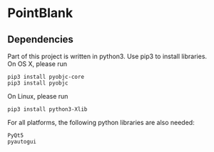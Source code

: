 # PointBlank
## Dependencies
Part of this project is written in python3. Use pip3 to install libraries.  
On OS X, please run
```
pip3 install pyobjc-core
pip3 install pyobjc
```

On Linux, please run
```
pip3 install python3-Xlib
```

For all platforms, the following python libraries are also needed:
```
PyQt5
pyautogui
```
